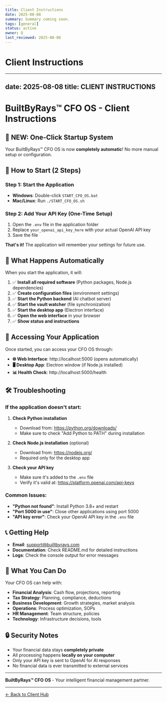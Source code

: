 ```yaml
---
title: Client Instructions
date: 2025-08-08
summary: Summary coming soon.
tags: [general]
status: active
owner: Q
last_reviewed: 2025-08-08
---
```

# Client Instructions

---
date: 2025-08-08
title: CLIENT INSTRUCTIONS
---
# BuiltByRays™ CFO OS - Client Instructions

## 🎉 **NEW: One-Click Startup System**

Your BuiltByRays™ CFO OS is now **completely automatic**! No more manual setup or configuration.

## 🚀 **How to Start (2 Steps)**

### **Step 1: Start the Application**
- **Windows**: Double-click `START_CFO_OS.bat`
- **Mac/Linux**: Run `./START_CFO_OS.sh`

### **Step 2: Add Your API Key (One-Time Setup)**
1. Open the `.env` file in the application folder
2. Replace `your_openai_api_key_here` with your actual OpenAI API key
3. Save the file

**That's it!** The application will remember your settings for future use.

## 🔄 **What Happens Automatically**

When you start the application, it will:

1. ✅ **Install all required software** (Python packages, Node.js dependencies)
2. ✅ **Create configuration files** (environment settings)
3. ✅ **Start the Python backend** (AI chatbot server)
4. ✅ **Start the vault watcher** (file synchronization)
5. ✅ **Start the desktop app** (Electron interface)
6. ✅ **Open the web interface** in your browser
7. ✅ **Show status and instructions**

## 📱 **Accessing Your Application**

Once started, you can access your CFO OS through:

- **🌐 Web Interface**: http://localhost:5000 (opens automatically)
- **🖥️ Desktop App**: Electron window (if Node.js installed)
- **📊 Health Check**: http://localhost:5000/health

## 🛠️ **Troubleshooting**

### **If the application doesn't start:**

1. **Check Python installation**
   - Download from: https://python.org/downloads/
   - Make sure to check "Add Python to PATH" during installation

2. **Check Node.js installation** (optional)
   - Download from: https://nodejs.org/
   - Required only for the desktop app

3. **Check your API key**
   - Make sure it's added to the `.env` file
   - Verify it's valid at: https://platform.openai.com/api-keys

### **Common Issues:**

- **"Python not found"**: Install Python 3.8+ and restart
- **"Port 5000 in use"**: Close other applications using port 5000
- **"API key error"**: Check your OpenAI API key in the `.env` file

## 📞 **Getting Help**

- **Email**: support@builtbyrays.com
- **Documentation**: Check README.md for detailed instructions
- **Logs**: Check the console output for error messages

## 🎯 **What You Can Do**

Your CFO OS can help with:

- **Financial Analysis**: Cash flow, projections, reporting
- **Tax Strategy**: Planning, compliance, deductions
- **Business Development**: Growth strategies, market analysis
- **Operations**: Process optimization, SOPs
- **HR Management**: Team structure, policies
- **Technology**: Infrastructure decisions, tools

## 🔒 **Security Notes**

- Your financial data stays **completely private**
- All processing happens **locally on your computer**
- Only your API key is sent to OpenAI for AI responses
- No financial data is ever transmitted to external services

---

**BuiltByRays™ CFO OS** - Your intelligent financial management partner.

---
[← Back to Client Hub](https://www.builtbyrays.com/Client-Vault/portal)
